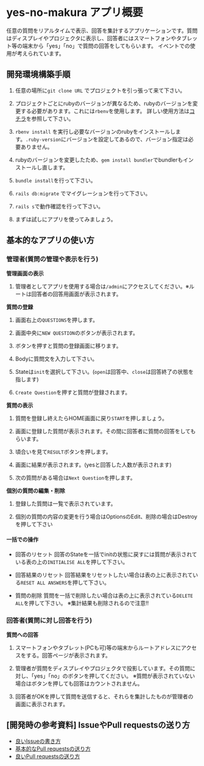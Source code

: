 # yes-no-makura アプリ概要
任意の質問をリアルタイムで表示、回答を集計するアプリケーションです。質問はディスプレイやプロジェクタに表示し、回答者にはスマートフォンやタブレット等の端末から「yes」「no」で質問の回答をしてもらいます。
イベントでの使用が考えられています。


## 開発環境構築手順
1. 任意の場所に`git clone URL` でプロジェクトを引っ張って来て下さい。

1. プロジェクトごとにrubyのバージョンが異なるため、rubyのバージョンを変更する必要があります。これには`rbenv`を使用します。
詳しい使用方法は[コチラ](http://vdeep.net/mac-ruby-rubyonrails)を参照して下さい。

1. `rbenv install` を実行し必要なバージョンのrubyをインストールします。`.ruby-version`にバージョンを設定してあるので、バージョン指定は必要ありません。

1. rubyのバージョンを変更したため、`gem install bundler`でbundlerもインストールし直します。

1. `bundle install`を行って下さい。

1. `rails db:migrate` でマイグレーションを行って下さい。

1. `rails s`で動作確認を行って下さい。

1. まずは試しにアプリを使ってみましょう。


## 基本的なアプリの使い方
### 管理者(質問の管理や表示を行う)
**管理画面の表示**
1. 管理者としてアプリを使用する場合は`/admin`にアクセスしてください。※ルートは回答者の回答用画面が表示されます。



**質問の登録**
1. 画面右上の`QUESTIONS`を押します。

1. 画面中央に`NEW QUESTION`のボタンが表示されます。

1. ボタンを押すと質問の登録画面に移ります。

1. Bodyに質問文を入力して下さい。

1. Stateは`init`を選択して下さい。(`open`は回答中、`close`は回答終了の状態を指します)

1. `Create Question`を押すと質問が登録されます。



**質問の表示**
1. 質問を登録し終えたらHOME画面に戻り`START`を押しましょう。

1. 画面に登録した質問が表示されます。その間に回答者に質問の回答をしてもらいます。

1. 頃合いを見て`RESULT`ボタンを押します。

1. 画面に結果が表示されます。(yesと回答した人数が表示されます)

1. 次の質問がある場合は`Next Question`を押します。

**個別の質問の編集・削除**
1. 登録した質問は一覧で表示されています。

1. 個別の質問の内容の変更を行う場合はOptionsのEdit、削除の場合はDestroyを押して下さい



#### 一括での操作
- 回答のリセット  回答のStateを一括でinitの状態に戻すには質問が表示されている表の上の`INITIALISE ALL`を押して下さい。

- 回答結果のリセット  回答結果をリセットしたい場合は表の上に表示されている`RESET ALL ANSWERS`を押して下さい。

- 質問の削除  質問を一括で削除したい場合は表の上に表示されている`DELETE ALL`を押して下さい。
※集計結果も削除されるので注意!!



### 回答者(質問に対し回答を行う)
**質問への回答**
1. スマートフォンやタブレット(PCも可)等の端末からルートアドレスにアクセスをする。回答ページが表示されます。

1. 管理者が質問をディスプレイやプロジェクタで投影しています。その質問に対し、「yes」「no」のボタンを押してください。
  ※質問が表示されていない場合はボタンを押しても回答はカウントされません。
1. 回答者がOKを押して質問を送信すると、それらを集計したものが管理者の画面に表示されます。



## [開発時の参考資料] IssueやPull requestsの送り方
- [良いIssueの書き方](http://kuroeveryday.blogspot.jp/2015/08/bug-issues.html)
- [基本的なPull requestsの送り方](http://www.atmarkit.co.jp/ait/articles/1702/27/news022.html)
- [良いPull requestsの送り方](https://yakst.com/ja/posts/1625)
